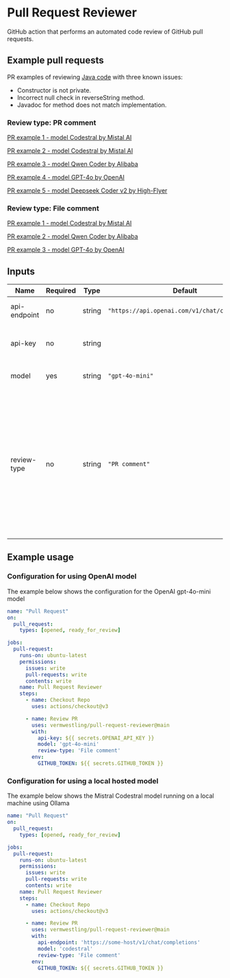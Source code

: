 # Pull Request Reviewer
GitHub action that performs an automated code review of GitHub pull requests.

## Example pull requests
PR examples of reviewing [Java code][1] with three known issues:
* Constructor is not private.
* Incorrect null check in reverseString method.
* Javadoc for method does not match implementation.



### Review type: PR comment
[PR example 1 - model Codestral by Mistal AI](https://github.com/vermwestling/pull-request-reviewer/pull/11)

[PR example 2 - model Codestral by Mistal AI](https://github.com/vermwestling/pull-request-reviewer/pull/15)

[PR example 3 - model Qwen Coder by Alibaba](https://github.com/vermwestling/pull-request-reviewer/pull/17)

[PR example 4 - model GPT-4o by OpenAI](https://github.com/vermwestling/pull-request-reviewer/pull/20)

[PR example 5 - model Deepseek Coder v2 by High-Flyer](https://github.com/vermwestling/pull-request-reviewer/pull/24)

### Review type: File comment
[PR example 1 - model Codestral by Mistal AI](https://github.com/vermwestling/pull-request-reviewer/pull/13)

[PR example 2 - model Qwen Coder by Alibaba](https://github.com/vermwestling/pull-request-reviewer/pull/19)

[PR example 3 - model GPT-4o by OpenAI](https://github.com/vermwestling/pull-request-reviewer/pull/23)

## Inputs

| Name         | Required | Type   | Default         | Description |
| ------------ | ---      | ------ | --------------- | ----------- |
| api-endpoint | no       | string | `"https://api.openai.com/v1/chat/completions"`  | The URL to then API endpoint.
| api-key      | no       | string | | The API key to use for the API endpoint.
| model        | yes      | string | `"gpt-4o-mini"`   | ID of the model to use.
| review-type  | no       | string | `"PR comment"`   | The type of code review. Value 'PR comment' will post a single review comment on the PR. Value 'File comment' will post review comments on lines in files.


## Example usage

### Configuration for using OpenAI model
The example below shows the configuration for the OpenAI gpt-4o-mini model
```yml
name: "Pull Request"
on:
  pull_request:
    types: [opened, ready_for_review]

jobs:
  pull-request:
    runs-on: ubuntu-latest
    permissions:
      issues: write
      pull-requests: write
      contents: write
    name: Pull Request Reviewer
    steps:
      - name: Checkout Repo
        uses: actions/checkout@v3

      - name: Review PR
        uses: vermwestling/pull-request-reviewer@main
        with:
          api-key: ${{ secrets.OPENAI_API_KEY }}
          model: 'gpt-4o-mini'
          review-type: 'File comment'
        env:
          GITHUB_TOKEN: ${{ secrets.GITHUB_TOKEN }}
```

### Configuration for using a local hosted model
The example below shows the Mistral Codestral model running on a local machine using Ollama
```yml
name: "Pull Request"
on:
  pull_request:
    types: [opened, ready_for_review]

jobs:
  pull-request:
    runs-on: ubuntu-latest
    permissions:
      issues: write
      pull-requests: write
      contents: write
    name: Pull Request Reviewer
    steps:
      - name: Checkout Repo
        uses: actions/checkout@v3

      - name: Review PR
        uses: vermwestling/pull-request-reviewer@main
        with:
          api-endpoint: 'https://some-host/v1/chat/completions'
          model: 'codestral'
          review-type: 'File comment'
        env:
          GITHUB_TOKEN: ${{ secrets.GITHUB_TOKEN }}
```

[1]: https://gist.github.com/vermwestling/a537fc911d9c9851a43898870ba735dc